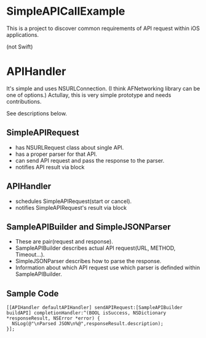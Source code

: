 # SimpleAPICallExample
This is a project to discover common requirements of API request within iOS applications.

(not Swift)

# APIHandler
It's simple and uses NSURLConnection. (I think AFNetworking library can be one of options.)
Actullay, this is very simple prototype and needs contributions.

See descriptions below.

## SimpleAPIRequest
- has NSURLRequest class about single API.
- has a proper parser for that API.
- can send API request and pass the response to the parser.
- notifies API result via block

## APIHandler
- schedules SimpleAPIRequest(start or cancel).
- notifies SimpleAPIRequest's result via block

## SampleAPIBuilder and SimpleJSONParser
- These are pair(request and response).
- SampleAPIBuilder describes actual API request(URL, METHOD, Timeout...).
- SimpleJSONParser describes how to parse the response.
- Information about which API request use which parser is definded within SampleAPIBuilder.

## Sample Code
```
[[APIHandler defaultAPIHandler] sendAPIRequest:[SampleAPIBuilder buildAPI] completionHandler:^(BOOL isSuccess, NSDictionary *responseResult, NSError *error) {
  NSLog(@"\nParsed JSON\n%@",responseResult.description);
}];
```
